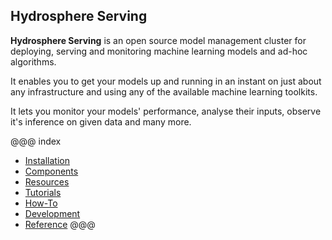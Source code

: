 ## Hydrosphere Serving 

__Hydrosphere Serving__ is an open source model management cluster for deploying, 
serving and monitoring machine learning models and ad-hoc algorithms. 

It enables you to get your models up and running in an instant on just about any 
infrastructure and using any of the available machine learning toolkits. 

It lets you monitor your models' performance, analyse their inputs, observe it's 
inference on given data and many more. 

@@@ index
* [Installation](install/index.md)
* [Components](components/index.md)
* [Resources](resources/index.md)
* [Tutorials](tutorials/index.md)
* [How-To](how-to/index.md)
* [Development](dev.md)
* [Reference](reference/index.md)
@@@

